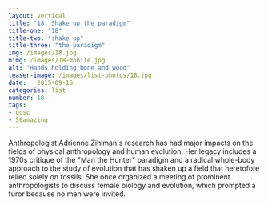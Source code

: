 ```yaml
---
layout: vertical
title: "18: Shake up the paradigm"
title-one: "18"
title-two: "shake up"
title-three: "the paradigm"
img: /images/18.jpg
mimg: /images/18-mobile.jpg
alt: "Hands holding bone and wood"
teaser-image: /images/list-photos/18.jpg
date:   2015-09-16
categories: list
number: 18
tags:
- ucsc
- 50amazing
---
```

Anthropologist Adrienne Zihlman's research has had major impacts on the fields of physical anthropology and human evolution. Her legacy includes a 1970s critique of the "Man the Hunter" paradigm and a radical whole-body approach to the study of evolution that has shaken up a field that heretofore relied solely on fossils. She once organized a meeting of prominent anthropologists to discuss female biology and evolution, which prompted a furor because no men were invited.
